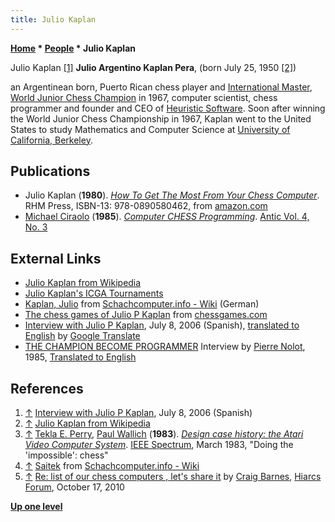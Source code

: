 ```yaml
---
title: Julio Kaplan
---
```

**[Home](Home "Home") \* [People](People "People") \* Julio Kaplan**



 [](http://www.p4r.org.ar/biografias/kaplan.htm) Julio Kaplan <a id="cite-note-1" href="#cite-ref-1">[1]</a> 
**Julio Argentino Kaplan Pera**, (born July 25, 1950 <a id="cite-note-2" href="#cite-ref-2">[2]</a>)  

an Argentinean born, Puerto Rican chess player and [International Master](https://en.wikipedia.org/wiki/International_Master#International_Master_.28IM.29), [World Junior Chess Champion](https://en.wikipedia.org/wiki/World_Junior_Chess_Championship) in 1967, computer scientist, chess programmer and founder and CEO of [Heuristic Software](Heuristic_Software "Heuristic Software"). Soon after winning the World Junior Chess Championship in 1967, Kaplan went to the United States to study Mathematics and Computer Science at [University of California, Berkeley](University_of_California,_Berkeley "University of California, Berkeley").



## Publications


* Julio Kaplan (**1980**). *[How To Get The Most From Your Chess Computer](http://www.schach-computer.info/wiki/index.php/How_To_Get_The_Most_From_Your_Chess_Computer)*. RHM Press, ISBN-13: 978-0890580462, from [amazon.com](http://www.amazon.com/How-Most-Your-Chess-Computer/dp/0890580464)
* [Michael Ciraolo](http://www.atarimagazines.com/index/index.php?author=Michael+Ciraolo&mag=antic) (**1985**). *[Computer CHESS Programming](http://www.atarimagazines.com/v4n3/ComputerChess.html)*. [Antic Vol. 4, No. 3](http://www.atarimagazines.com/index/index.php?issue=v4n3)


## External Links


* [Julio Kaplan from Wikipedia](https://en.wikipedia.org/wiki/Julio_Kaplan)
* [Julio Kaplan's ICGA Tournaments](https://www.game-ai-forum.org/icga-tournaments/person.php?id=408)
* [Kaplan, Julio](http://www.schach-computer.info/wiki/index.php/Julio_Kaplan) from [Schachcomputer.info - Wiki](http://www.schach-computer.info/wiki/index.php/Hauptseite_En) (German)
* [The chess games of Julio P Kaplan](http://www.chessgames.com/perl/chessplayer?pid=19290) from [chessgames.com](http://www.chessgames.com/index.html)
* [Interview with Julio P Kaplan](http://www.p4r.org.ar/biografias/kaplan.htm), July 8, 2006 (Spanish), [translated to English](http://translate.googleusercontent.com/translate_c?hl=de&ie=UTF-8&sl=es&tl=en&u=http://www.p4r.org.ar/biografias/kaplan.htm&prev=_t&rurl=translate.google.com&usg=ALkJrhhXNUo5sE0OEKy4T59pTmDVm-MprA) by [Google Translate](https://en.wikipedia.org/wiki/Google_Translate)
* [THE CHAMPION BECOME PROGRAMMER](http://home.scarlet.be/vincentlejeune/le-champion-devenu-programmeur.txt) Interview by [Pierre Nolot](Pierre_Nolot "Pierre Nolot"), 1985, [Translated to English](http://www.talkchess.com/forum/viewtopic.php?p=496138#496138)


## References


1. <a id="cite-ref-1" href="#cite-note-1">↑</a> [Interview with Julio P Kaplan](http://www.p4r.org.ar/biografias/kaplan.htm), July 8, 2006 (Spanish)
2. <a id="cite-ref-2" href="#cite-note-2">↑</a> [Julio Kaplan from Wikipedia](https://en.wikipedia.org/wiki/Julio_Kaplan)
3. <a id="cite-ref-3" href="#cite-note-3">↑</a> [Tekla E. Perry](https://www.linkedin.com/in/tekla-perry-33b4a211), [Paul Wallich](http://spectrum.ieee.org/at-work/innovation/review-liars-outliers) (**1983**). *[Design case history: the Atari Video Computer System](http://www.atarimuseum.com/videogames/consoles/2600/Atari_case_history.html)*. [IEEE Spectrum](IEEE#Spectrum "IEEE"), March 1983, "Doing the 'impossible': chess"
4. <a id="cite-ref-4" href="#cite-note-4">↑</a> [Saitek](http://www.schach-computer.info/wiki/index.php/Saitek_En) from [Schachcomputer.info - Wiki](http://www.schach-computer.info/wiki/index.php/Hauptseite_En)
5. <a id="cite-ref-5" href="#cite-note-5">↑</a> [Re: list of our chess computers , let's share it](http://hiarcs.net/forums/viewtopic.php?t=204&start=34) by [Craig Barnes](Craig_Barnes "Craig Barnes"), [Hiarcs Forum](Computer_Chess_Forums "Computer Chess Forums"), October 17, 2010

**[Up one level](People "People")**







 
